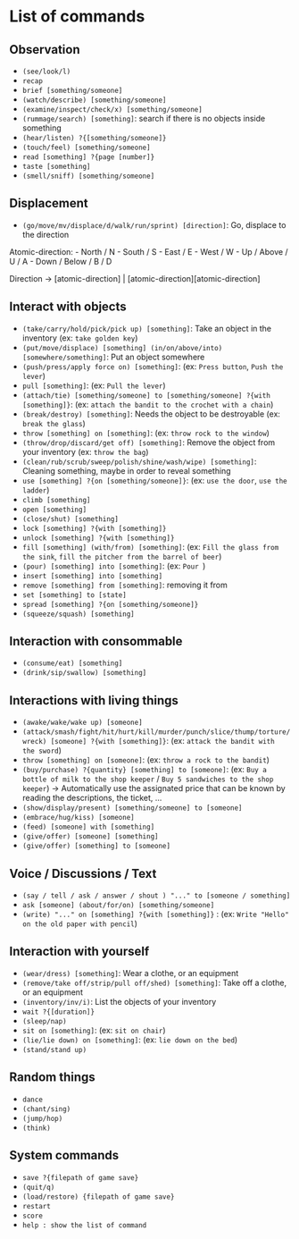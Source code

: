 # List of commands

## Observation

- `(see/look/l)`
- `recap`
- `brief [something/someone]`
- `(watch/describe) [something/someone]`
- `(examine/inspect/check/x) [something/someone]`
- `(rummage/search) [something]`: search if there is no objects inside something
- `(hear/listen) ?{[something/someone]}`
- `(touch/feel) [something/someone]`
- `read [something] ?{page [number]}`
- `taste [something]`
- `(smell/sniff) [something/someone]`

## Displacement

- `(go/move/mv/displace/d/walk/run/sprint) [direction]`: Go, displace to the direction

Atomic-direction:
    - North / N
    - South / S
    - East / E
    - West / W
    - Up / Above / U / A
    - Down / Below / B / D

Direction -> [atomic-direction] | [atomic-direction][atomic-direction]

## Interact with objects

- `(take/carry/hold/pick/pick up) [something]`: Take an object in the inventory (ex: `take golden key`)
- `(put/move/displace) [something] (in/on/above/into) [somewhere/something]`: Put an object somewhere
- `(push/press/apply force on) [something]`: (ex: `Press button`, `Push the lever`)
- `pull [something]`: (ex: `Pull the lever`)
- `(attach/tie) [something/someone] to [something/someone] ?{with [something]}`: (ex: `attach the bandit to the crochet with a chain`)
- `(break/destroy) [something]`: Needs the object to be destroyable (ex: `break the glass`)
- `throw [something] on [something]`: (ex: `throw rock to the window`)
- `(throw/drop/discard/get off) [something]`: Remove the object from your inventory (ex: `throw the bag`)
- `(clean/rub/scrub/sweep/polish/shine/wash/wipe) [something]`: Cleaning something, maybe in order to reveal something
- `use [something] ?{on [something/someone]}`: (ex: `use the door`, `use the ladder`)
- `climb [something]`
- `open [something]`
- `(close/shut) [something]`
- `lock [something] ?{with [something]}`
- `unlock [something] ?{with [something]}`
- `fill [something] (with/from) [something]`: (ex: `Fill the glass from the sink`, `fill the pitcher from the barrel of beer`)
- `(pour) [something] into [something]`: (ex: `Pour `)
- `insert [something] into [something]`
- `remove [something] from [something]`: removing it from
- `set [something] to [state]`
- `spread [something] ?{on [something/someone]}`
- `(squeeze/squash) [something]`

## Interaction with consommable

- `(consume/eat) [something]`
- `(drink/sip/swallow) [something]`

## Interactions with living things

- `(awake/wake/wake up) [someone]`
- `(attack/smash/fight/hit/hurt/kill/murder/punch/slice/thump/torture/wreck) [someone] ?{with [something]}`: (ex: `attack the bandit with the sword`)
- `throw [something] on [someone]`: (ex: `throw a rock to the bandit`)
- `(buy/purchase) ?{quantity} [something] to [someone]`: (ex: `Buy a bottle of milk to the shop keeper` / `Buy 5 sandwiches to the shop keeper`) -> Automatically use the assignated price that can be known by reading the descriptions, the ticket, ...
- `(show/display/present) [something/someone] to [someone]`
- `(embrace/hug/kiss) [someone]`
- `(feed) [someone] with [something]`
- `(give/offer) [someone] [something]`
- `(give/offer) [something] to [someone]`

## Voice / Discussions / Text

- `(say / tell / ask / answer / shout ) "..." to [someone / something]`
- `ask [someone] (about/for/on) [something/someone]`
- `(write) "..." on [something] ?{with [something]}` : (ex: `Write "Hello" on the old paper with pencil`)

## Interaction with yourself

- `(wear/dress) [something]`: Wear a clothe, or an equipment
- `(remove/take off/strip/pull off/shed) [something]`: Take off a clothe, or an equipment
- `(inventory/inv/i)`: List the objects of your inventory
- `wait ?{[duration]}`
- `(sleep/nap)`
- `sit on [something]`: (ex: `sit on chair`)
- `(lie/lie down) on [something]`: (ex: `lie down on the bed`)
- `(stand/stand up)`

## Random things

- `dance`
- `(chant/sing)`
- `(jump/hop)`
- `(think)`

## System commands

- `save ?{filepath of game save}`
- `(quit/q)`
- `(load/restore) {filepath of game save}`
- `restart`
- `score`
- `help : show the list of command`
